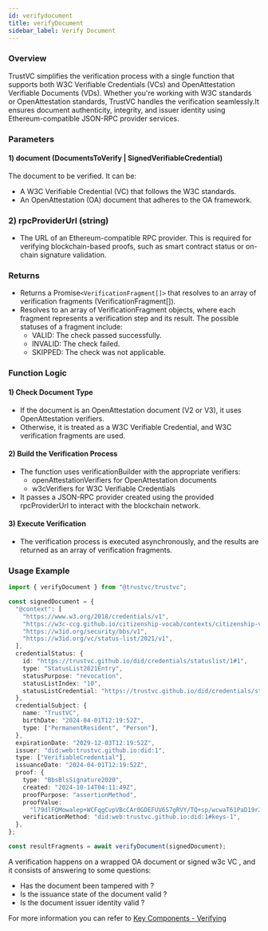 ```yaml
---
id: verifydocument
title: verifyDocument
sidebar_label: Verify Document
---
```


### Overview

TrustVC simplifies the verification process with a single function that supports both W3C Verifiable Credentials (VCs) and OpenAttestation Verifiable Documents (VDs). Whether you're working with W3C standards or OpenAttestation standards, TrustVC handles the verification seamlessly.It ensures document authenticity, integrity, and issuer identity using Ethereum-compatible JSON-RPC provider services.

### Parameters

#### 1) document (DocumentsToVerify | SignedVerifiableCredential)

The document to be verified. It can be:

- A W3C Verifiable Credential (VC) that follows the W3C standards.
- An OpenAttestation (OA) document that adheres to the OA framework.

### 2) rpcProviderUrl (string)

- The URL of an Ethereum-compatible RPC provider. This is required for verifying blockchain-based proofs, such as smart contract status or on-chain signature validation.

### Returns

- Returns a Promise`<VerificationFragment[]>` that resolves to an array of verification fragments (VerificationFragment[]).
- Resolves to an array of VerificationFragment objects, where each fragment represents a verification step and its result. The possible statuses of a fragment include:
  - VALID: The check passed successfully.
  - INVALID: The check failed.
  - SKIPPED: The check was not applicable.

### Function Logic

#### 1) Check Document Type

- If the document is an OpenAttestation document (V2 or V3), it uses OpenAttestation verifiers.
- Otherwise, it is treated as a W3C Verifiable Credential, and W3C verification fragments are used.

#### 2) Build the Verification Process

- The function uses verificationBuilder with the appropriate verifiers:
  - openAttestationVerifiers for OpenAttestation documents
  - w3cVerifiers for W3C Verifiable Credentials
- It passes a JSON-RPC provider created using the provided rpcProviderUrl to interact with the blockchain network.

#### 3) Execute Verification

- The verification process is executed asynchronously, and the results are returned as an array of verification fragments.

### Usage Example

```ts
import { verifyDocument } from "@trustvc/trustvc";

const signedDocument = {
  "@context": [
    "https://www.w3.org/2018/credentials/v1",
    "https://w3c-ccg.github.io/citizenship-vocab/contexts/citizenship-v1.jsonld",
    "https://w3id.org/security/bbs/v1",
    "https://w3id.org/vc/status-list/2021/v1",
  ],
  credentialStatus: {
    id: "https://trustvc.github.io/did/credentials/statuslist/1#1",
    type: "StatusList2021Entry",
    statusPurpose: "revocation",
    statusListIndex: "10",
    statusListCredential: "https://trustvc.github.io/did/credentials/statuslist/1",
  },
  credentialSubject: {
    name: "TrustVC",
    birthDate: "2024-04-01T12:19:52Z",
    type: ["PermanentResident", "Person"],
  },
  expirationDate: "2029-12-03T12:19:52Z",
  issuer: "did:web:trustvc.github.io:did:1",
  type: ["VerifiableCredential"],
  issuanceDate: "2024-04-01T12:19:52Z",
  proof: {
    type: "BbsBlsSignature2020",
    created: "2024-10-14T04:11:49Z",
    proofPurpose: "assertionMethod",
    proofValue:
      "l79dlFQMowalep+WCFqgCvpVBcCAr0GDEFUV6S7gRVY/TQ+sp/wcwaT61PaD19rJYUHlKfzccE4m7waZyoLEkBLFiK2g54Q2i+CdtYBgDdkUDsoULSBMcH1MwGHwdjfXpldFNFrHFx/IAvLVniyeMQ==",
    verificationMethod: "did:web:trustvc.github.io:did:1#keys-1",
  },
};

const resultFragments = await verifyDocument(signedDocument);
```

A verification happens on a wrapped OA document or signed w3c VC , and it consists of answering to some questions:

- Has the document been tampered with ?
- Is the issuance state of the document valid ?
- Is the document issuer identity valid ?

For more information you can refer to [Key Components - Verifying](/docs/key-components-of-tradetrust/w3c-vc/verifying-documents/overview)
